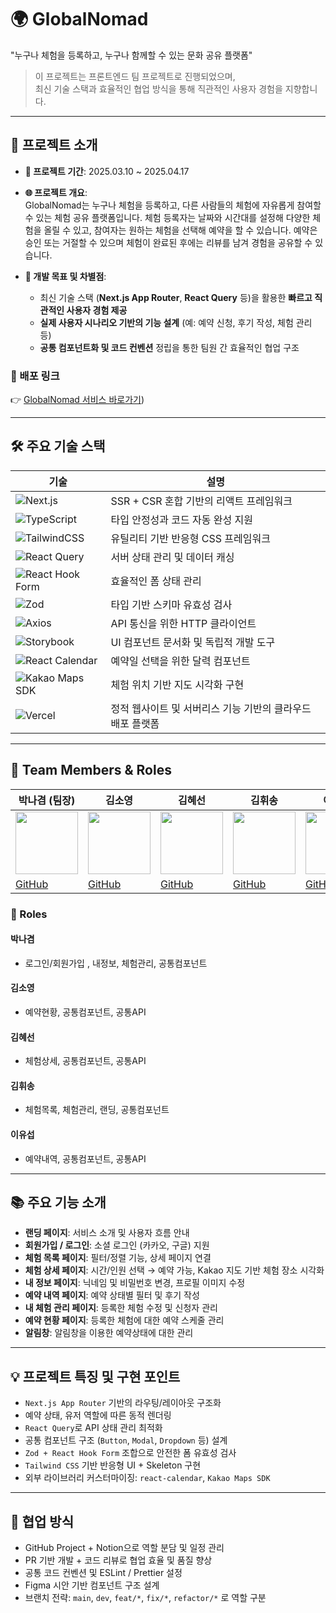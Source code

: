 # 🌍 GlobalNomad

"누구나 체험을 등록하고, 누구나 함께할 수 있는 문화 공유 플랫폼"
> 이 프로젝트는 프론트엔드 팀 프로젝트로 진행되었으며,  
> 최신 기술 스택과 효율적인 협업 방식을 통해 직관적인 사용자 경험을 지향합니다.

---

## 📌 프로젝트 소개

- **📅 프로젝트 기간**: 2025.03.10 ~ 2025.04.17
- **🌐 프로젝트 개요**:  
  GlobalNomad는 누구나 체험을 등록하고, 다른 사람들의 체험에 자유롭게 참여할 수 있는 체험 공유 플랫폼입니다.
  체험 등록자는 날짜와 시간대를 설정해 다양한 체험을 올릴 수 있고, 참여자는 원하는 체험을 선택해 예약을 할 수 있습니다.
  예약은 승인 또는 거절할 수 있으며 체험이 완료된 후에는 리뷰를 남겨 경험을 공유할 수 있습니다.

- **🚀 개발 목표 및 차별점**:
  - 최신 기술 스택 (**Next.js App Router**, **React Query** 등)을 활용한 **빠르고 직관적인 사용자 경험 제공**
  - **실제 사용자 시나리오 기반의 기능 설계** (예: 예약 신청, 후기 작성, 체험 관리 등)
  - **공통 컴포넌트화 및 코드 컨벤션** 정립을 통한 팀원 간 효율적인 협업 구조

 ### 🔗 배포 링크  
👉 [GlobalNomad 서비스 바로가기](https://globalnomad-rho.vercel.app/))  


---

## 🛠️ 주요 기술 스택

| 기술 | 설명 |
|------|------|
| ![Next.js](https://img.shields.io/badge/Next.js-000000?style=flat&logo=nextdotjs&logoColor=white) | SSR + CSR 혼합 기반의 리액트 프레임워크 |
| ![TypeScript](https://img.shields.io/badge/TypeScript-3178C6?style=flat&logo=typescript&logoColor=white) | 타입 안정성과 코드 자동 완성 지원 |
| ![TailwindCSS](https://img.shields.io/badge/TailwindCSS-06B6D4?style=flat&logo=tailwindcss&logoColor=white) | 유틸리티 기반 반응형 CSS 프레임워크 |
| ![React Query](https://img.shields.io/badge/React%20Query-FF4154?style=flat&logo=react-query&logoColor=white) | 서버 상태 관리 및 데이터 캐싱 |
| ![React Hook Form](https://img.shields.io/badge/React%20Hook%20Form-EC5990?style=flat&logo=reacthookform&logoColor=white) | 효율적인 폼 상태 관리 |
| ![Zod](https://img.shields.io/badge/Zod-0B122B?style=flat&logo=zod&logoColor=white) | 타입 기반 스키마 유효성 검사 |
| ![Axios](https://img.shields.io/badge/Axios-5A29E4?style=flat&logo=axios&logoColor=white) | API 통신을 위한 HTTP 클라이언트 |
| ![Storybook](https://img.shields.io/badge/Storybook-FF4785?style=flat&logo=storybook&logoColor=white) | UI 컴포넌트 문서화 및 독립적 개발 도구 |
| ![React Calendar](https://img.shields.io/badge/React%20Calendar-3D7EBB?style=flat&logo=react&logoColor=white) | 예약일 선택을 위한 달력 컴포넌트 |
| ![Kakao Maps SDK](https://img.shields.io/badge/Kakao%20Maps%20SDK-FFCD00?style=flat&logo=kakao&logoColor=black) | 체험 위치 기반 지도 시각화 구현 |
| ![Vercel](https://img.shields.io/badge/Vercel-000000?style=flat&logo=vercel&logoColor=white) | 정적 웹사이트 및 서버리스 기능 기반의 클라우드 배포 플랫폼 |

---

## 👥 Team Members & Roles

| 박나겸 (팀장) | 김소영 | 김혜선 | 김휘송 | 이유섭 |
|--------------|--------|--------|--------|--------|
| <img src="https://github.com/nagyum.png" width="100" /> | <img src="https://github.com/kimsoyoung96.png" width="100" /> | <img src="https://github.com/llllliii88iiilllll.png" width="100" /> | <img src="https://github.com/qpalkim.png" width="100" /> | <img src="https://github.com/charie95.png" width="100" /> |
| [GitHub](https://github.com/nagyum) | [GitHub](https://github.com/kimsoyoung96) | [GitHub](https://github.com/llllliii88iiilllll) | [GitHub](https://github.com/qpalkim) | [GitHub](https://github.com/charie95) |

### 🔧 Roles

#### 박나겸
- 로그인/회원가입 , 내정보, 체험관리, 공통컴포넌트

#### 김소영
- 예약현황, 공통컴포넌트, 공통API

#### 김혜선
- 체험상세, 공통컴포넌트, 공통API

#### 김휘송
- 체험목록, 체험관리, 랜딩, 공통컴포넌트

#### 이유섭
- 예약내역, 공통컴포넌트, 공통API

---

## 📚 주요 기능 소개

- **랜딩 페이지**: 서비스 소개 및 사용자 흐름 안내
- **회원가입 / 로그인**: 소셜 로그인 (카카오, 구글) 지원
- **체험 목록 페이지**: 필터/정렬 기능, 상세 페이지 연결
- **체험 상세 페이지**: 시간/인원 선택 → 예약 가능, Kakao 지도 기반 체험 장소 시각화
- **내 정보 페이지**: 닉네임 및 비밀번호 변경, 프로필 이미지 수정
- **예약 내역 페이지**: 예약 상태별 필터 및 후기 작성
- **내 체험 관리 페이지**: 등록한 체험 수정 및 신청자 관리
- **예약 현황 페이지**: 등록한 체험에 대한 예약 스케줄 관리
- **알림창**: 알림창을 이용한 예약상태에 대한 관리 

---

## 💡 프로젝트 특징 및 구현 포인트

- `Next.js App Router` 기반의 라우팅/레이아웃 구조화
- 예약 상태, 유저 역할에 따른 동적 렌더링
- `React Query`로 API 상태 관리 최적화
- 공통 컴포넌트 구조 (`Button`, `Modal`, `Dropdown` 등) 설계
- `Zod + React Hook Form` 조합으로 안전한 폼 유효성 검사
- `Tailwind CSS` 기반 반응형 UI + Skeleton 구현
- 외부 라이브러리 커스터마이징: `react-calendar`, `Kakao Maps SDK`

---

## 🤝 협업 방식

- GitHub Project + Notion으로 역할 분담 및 일정 관리
- PR 기반 개발 + 코드 리뷰로 협업 효율 및 품질 향상
- 공통 코드 컨벤션 및 ESLint / Prettier 설정
- Figma 시안 기반 컴포넌트 구조 설계
- 브랜치 전략: `main`, `dev`, `feat/*`, `fix/*`, `refactor/*` 로 역할 구분
